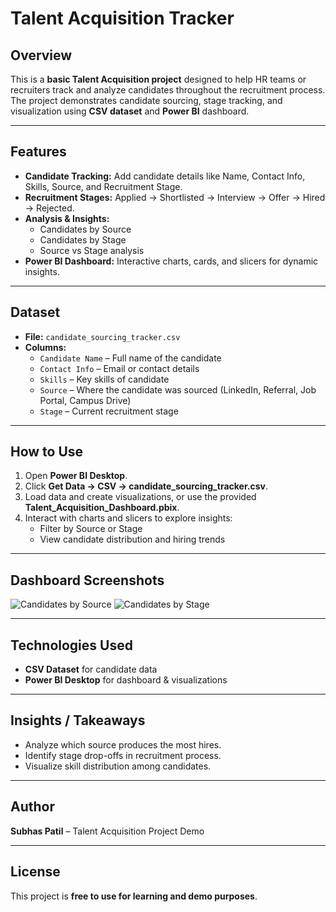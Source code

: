 # Talent Acquisition Tracker

## Overview
This is a **basic Talent Acquisition project** designed to help HR teams or recruiters track and analyze candidates throughout the recruitment process.  
The project demonstrates candidate sourcing, stage tracking, and visualization using **CSV dataset** and **Power BI** dashboard.

---

## Features
- **Candidate Tracking:** Add candidate details like Name, Contact Info, Skills, Source, and Recruitment Stage.  
- **Recruitment Stages:** Applied → Shortlisted → Interview → Offer → Hired → Rejected.  
- **Analysis & Insights:**  
  - Candidates by Source  
  - Candidates by Stage  
  - Source vs Stage analysis  
- **Power BI Dashboard:** Interactive charts, cards, and slicers for dynamic insights.

---

## Dataset
- **File:** `candidate_sourcing_tracker.csv`  
- **Columns:**  
  - `Candidate Name` – Full name of the candidate  
  - `Contact Info` – Email or contact details  
  - `Skills` – Key skills of candidate  
  - `Source` – Where the candidate was sourced (LinkedIn, Referral, Job Portal, Campus Drive)  
  - `Stage` – Current recruitment stage  

---

## How to Use
1. Open **Power BI Desktop**.  
2. Click **Get Data → CSV → candidate_sourcing_tracker.csv**.  
3. Load data and create visualizations, or use the provided **Talent_Acquisition_Dashboard.pbix**.  
4. Interact with charts and slicers to explore insights:
   - Filter by Source or Stage  
   - View candidate distribution and hiring trends  

---

## Dashboard Screenshots
![Candidates by Source](screenshots/candidates_by_source.png)
![Candidates by Stage](screenshots/candidates_by_stage.png)

---

## Technologies Used
- **CSV Dataset** for candidate data  
- **Power BI Desktop** for dashboard & visualizations  

---

## Insights / Takeaways
- Analyze which source produces the most hires.  
- Identify stage drop-offs in recruitment process.  
- Visualize skill distribution among candidates.  

---

## Author
**Subhas Patil** – Talent Acquisition Project Demo  

---

## License
This project is **free to use for learning and demo purposes**.
